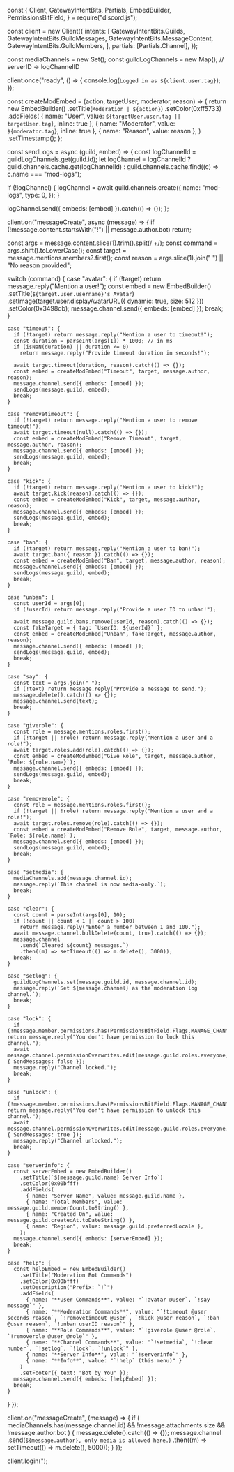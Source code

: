 const {
  Client,
  GatewayIntentBits,
  Partials,
  EmbedBuilder,
  PermissionsBitField,
} = require("discord.js");

const client = new Client({
  intents: [
    GatewayIntentBits.Guilds,
    GatewayIntentBits.GuildMessages,
    GatewayIntentBits.MessageContent,
    GatewayIntentBits.GuildMembers,
  ],
  partials: [Partials.Channel],
});

const mediaChannels = new Set();
const guildLogChannels = new Map(); // serverID -> logChannelID

client.once("ready", () => {
  console.log(`Logged in as ${client.user.tag}`);
});

const createModEmbed = (action, targetUser, moderator, reason) => {
  return new EmbedBuilder()
    .setTitle(`Moderation | ${action}`)
    .setColor(0xff5733)
    .addFields(
      { name: "User", value: `${targetUser.user.tag || targetUser.tag}`, inline: true },
      { name: "Moderator", value: `${moderator.tag}`, inline: true },
      { name: "Reason", value: reason },
    )
    .setTimestamp();
};

const sendLogs = async (guild, embed) => {
  const logChannelId = guildLogChannels.get(guild.id);
  let logChannel = logChannelId
    ? guild.channels.cache.get(logChannelId)
    : guild.channels.cache.find((c) => c.name === "mod-logs");

  if (!logChannel) {
    logChannel = await guild.channels.create({
      name: "mod-logs",
      type: 0,
    });
  }

  logChannel.send({ embeds: [embed] }).catch(() => {});
};

client.on("messageCreate", async (message) => {
  if (!message.content.startsWith("!") || message.author.bot) return;

  const args = message.content.slice(1).trim().split(/ +/);
  const command = args.shift().toLowerCase();
  const target = message.mentions.members?.first();
  const reason = args.slice(1).join(" ") || "No reason provided";

  switch (command) {
    case "avatar": {
      if (!target) return message.reply("Mention a user!");
      const embed = new EmbedBuilder()
        .setTitle(`${target.user.username}'s Avatar`)
        .setImage(target.user.displayAvatarURL({ dynamic: true, size: 512 }))
        .setColor(0x3498db);
      message.channel.send({ embeds: [embed] });
      break;
    }

    case "timeout": {
      if (!target) return message.reply("Mention a user to timeout!");
      const duration = parseInt(args[1]) * 1000; // in ms
      if (isNaN(duration) || duration <= 0)
        return message.reply("Provide timeout duration in seconds!");

      await target.timeout(duration, reason).catch(() => {});
      const embed = createModEmbed("Timeout", target, message.author, reason);
      message.channel.send({ embeds: [embed] });
      sendLogs(message.guild, embed);
      break;
    }

    case "removetimeout": {
      if (!target) return message.reply("Mention a user to remove timeout!");
      await target.timeout(null).catch(() => {});
      const embed = createModEmbed("Remove Timeout", target, message.author, reason);
      message.channel.send({ embeds: [embed] });
      sendLogs(message.guild, embed);
      break;
    }

    case "kick": {
      if (!target) return message.reply("Mention a user to kick!");
      await target.kick(reason).catch(() => {});
      const embed = createModEmbed("Kick", target, message.author, reason);
      message.channel.send({ embeds: [embed] });
      sendLogs(message.guild, embed);
      break;
    }

    case "ban": {
      if (!target) return message.reply("Mention a user to ban!");
      await target.ban({ reason }).catch(() => {});
      const embed = createModEmbed("Ban", target, message.author, reason);
      message.channel.send({ embeds: [embed] });
      sendLogs(message.guild, embed);
      break;
    }

    case "unban": {
      const userId = args[0];
      if (!userId) return message.reply("Provide a user ID to unban!");

      await message.guild.bans.remove(userId, reason).catch(() => {});
      const fakeTarget = { tag: `UserID: ${userId}` };
      const embed = createModEmbed("Unban", fakeTarget, message.author, reason);
      message.channel.send({ embeds: [embed] });
      sendLogs(message.guild, embed);
      break;
    }

    case "say": {
      const text = args.join(" ");
      if (!text) return message.reply("Provide a message to send.");
      message.delete().catch(() => {});
      message.channel.send(text);
      break;
    }

    case "giverole": {
      const role = message.mentions.roles.first();
      if (!target || !role) return message.reply("Mention a user and a role!");
      await target.roles.add(role).catch(() => {});
      const embed = createModEmbed("Give Role", target, message.author, `Role: ${role.name}`);
      message.channel.send({ embeds: [embed] });
      sendLogs(message.guild, embed);
      break;
    }

    case "removerole": {
      const role = message.mentions.roles.first();
      if (!target || !role) return message.reply("Mention a user and a role!");
      await target.roles.remove(role).catch(() => {});
      const embed = createModEmbed("Remove Role", target, message.author, `Role: ${role.name}`);
      message.channel.send({ embeds: [embed] });
      sendLogs(message.guild, embed);
      break;
    }

    case "setmedia": {
      mediaChannels.add(message.channel.id);
      message.reply(`This channel is now media-only.`);
      break;
    }

    case "clear": {
      const count = parseInt(args[0], 10);
      if (!count || count < 1 || count > 100)
        return message.reply("Enter a number between 1 and 100.");
      await message.channel.bulkDelete(count, true).catch(() => {});
      message.channel
        .send(`Cleared ${count} messages.`)
        .then((m) => setTimeout(() => m.delete(), 3000));
      break;
    }

    case "setlog": {
      guildLogChannels.set(message.guild.id, message.channel.id);
      message.reply(`Set ${message.channel} as the moderation log channel.`);
      break;
    }

    case "lock": {
      if (!message.member.permissions.has(PermissionsBitField.Flags.MANAGE_CHANNELS)) return message.reply("You don't have permission to lock this channel.");
      await message.channel.permissionOverwrites.edit(message.guild.roles.everyone, { SendMessages: false });
      message.reply("Channel locked.");
      break;
    }

    case "unlock": {
      if (!message.member.permissions.has(PermissionsBitField.Flags.MANAGE_CHANNELS)) return message.reply("You don't have permission to unlock this channel.");
      await message.channel.permissionOverwrites.edit(message.guild.roles.everyone, { SendMessages: true });
      message.reply("Channel unlocked.");
      break;
    }

    case "serverinfo": {
      const serverEmbed = new EmbedBuilder()
        .setTitle(`${message.guild.name} Server Info`)
        .setColor(0x00bfff)
        .addFields(
          { name: "Server Name", value: message.guild.name },
          { name: "Total Members", value: message.guild.memberCount.toString() },
          { name: "Created On", value: message.guild.createdAt.toDateString() },
          { name: "Region", value: message.guild.preferredLocale },
        );
      message.channel.send({ embeds: [serverEmbed] });
      break;
    }

    case "help": {
      const helpEmbed = new EmbedBuilder()
        .setTitle("Moderation Bot Commands")
        .setColor(0x00bfff)
        .setDescription("Prefix: `!`")
        .addFields(
          { name: "**User Commands**", value: "`!avatar @user`, `!say message`" },
          { name: "**Moderation Commands**", value: "`!timeout @user seconds reason`, `!removetimeout @user`, `!kick @user reason`, `!ban @user reason`, `!unban userID reason`" },
          { name: "**Role Commands**", value: "`!giverole @user @role`, `!removerole @user @role`" },
          { name: "**Channel Commands**", value: "`!setmedia`, `!clear number`, `!setlog`, `!lock`, `!unlock`" },
          { name: "**Server Info**", value: "`!serverinfo`" },
          { name: "**Info**", value: "`!help` (this menu)" }
        )
        .setFooter({ text: "Bot by You" });
      message.channel.send({ embeds: [helpEmbed] });
      break;
    }
  }
});

client.on("messageCreate", (message) => {
  if (
    mediaChannels.has(message.channel.id) &&
    !message.attachments.size &&
    !message.author.bot
  ) {
    message.delete().catch(() => {});
    message.channel
      .send(`${message.author}, only media is allowed here.`)
      .then((m) => setTimeout(() => m.delete(), 5000));
  }
});

client.login(");
